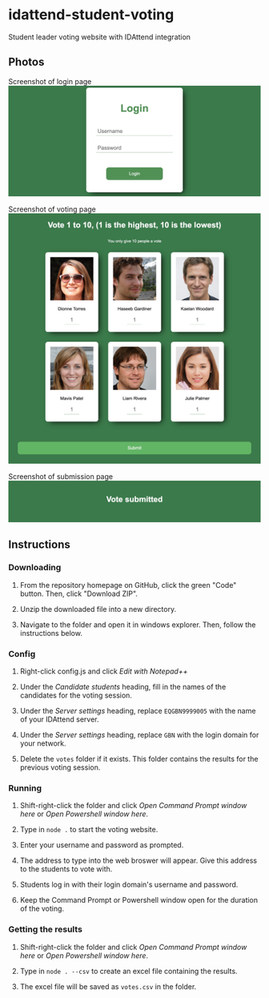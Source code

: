 # idattend-student-voting
Student leader voting website with IDAttend integration

## Photos
Screenshot of login page
![Screenshot of login page](docs/img/login.jpg)

Screenshot of voting page
![Screenshot of voting page](docs/img/vote.jpg)

Screenshot of submission page
![Screenshot of submission page](docs/img/submitted.jpg)

## Instructions

### Downloading
1. From the repository homepage on GitHub, click the green "Code" button. Then, click "Download ZIP".

1. Unzip the downloaded file into a new directory.

1. Navigate to the folder and open it in windows explorer. Then, follow the instructions below.

### Config
1. Right-click config.js and click *Edit with Notepad++*

1. Under the *Candidate students* heading, fill in the names of the candidates for the voting session.

1. Under the *Server settings* heading, replace `EQGBN9999005` with the name of your IDAttend server.

1. Under the *Server settings* heading, replace `GBN` with the login domain for your network.

1. Delete the `votes` folder if it exists. This folder contains the results for the previous voting session.

### Running
1. Shift-right-click the folder and click *Open Command Prompt window here* or *Open Powershell window here*.

1. Type in `node .` to start the voting website.

1. Enter your username and password as prompted.

1. The address to type into the web broswer will appear. Give this address to the students to vote with.

1. Students log in with their login domain's username and password.

1. Keep the Command Prompt or Powershell window open for the duration of the voting.

### Getting the results
1. Shift-right-click the folder and click *Open Command Prompt window here* or *Open Powershell window here*.

1. Type in `node . --csv` to create an excel file containing the results.

1. The excel file will be saved as `votes.csv` in the folder.